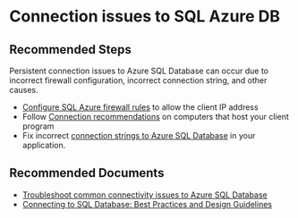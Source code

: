 <properties
	pageTitle="Connection issues to SQL Azure DB"
	description="Connection issues to SQL Azure DB"
	service="microsoft.sql"
	resource="servers"
	authors="kasparks"
	displayOrder="2"
	selfHelpType="resource"
	supportTopicIds="31980428, 31980412, 31980414, 31980421"
	resourceTags="servers, databases"
	productPesIds="13491"
	cloudEnvironments="MoonCake"
	articleId="019b47bd-d8fc-4e7e-86b3-e6a35d44ad50"
/>

# Connection issues to SQL Azure DB

## **Recommended Steps**

Persistent connection issues to Azure SQL Database can occur due to incorrect firewall configuration, incorrect connection string, and other causes.

* [Configure SQL Azure firewall rules](https://docs.azure.cn/sql-database/sql-database-configure-firewall-settings/)
to allow the client IP address
* Follow [Connection recommendations](https://azure.microsoft.com/documentation/articles/sql-database-connect-central-recommendations/#connection-recommendations) on computers that host your client program<br>
* Fix incorrect [connection strings to Azure SQL Database](https://docs.azure.cn/sql-database/sql-database-connectivity-issues/#connections-to-azure-sql-database) in your application.<br>

## **Recommended Documents**

* [Troubleshoot common connectivity issues to Azure SQL Database](https://docs.azure.cn/sql-database/sql-database-troubleshoot-common-connection-issues/)<br>
* [Connecting to SQL Database: Best Practices and Design Guidelines](https://docs.azure.cn/sql-database/sql-database-troubleshoot-common-connection-issues/)
